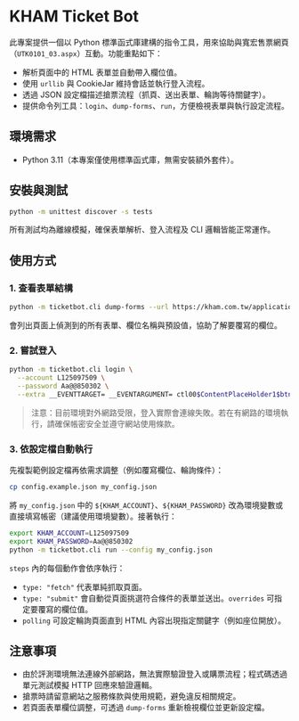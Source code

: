 # KHAM Ticket Bot

此專案提供一個以 Python 標準函式庫建構的指令工具，用來協助與寬宏售票網頁（`UTK0101_03.aspx`）互動。功能重點如下：

- 解析頁面中的 HTML 表單並自動帶入欄位值。
- 使用 `urllib` 與 CookieJar 維持會話並執行登入流程。
- 透過 JSON 設定檔描述搶票流程（抓頁、送出表單、輪詢等待關鍵字）。
- 提供命令列工具：`login`、`dump-forms`、`run`，方便檢視表單與執行設定流程。

## 環境需求

- Python 3.11（本專案僅使用標準函式庫，無需安裝額外套件）。

## 安裝與測試

```bash
python -m unittest discover -s tests
```

所有測試均為離線模擬，確保表單解析、登入流程及 CLI 邏輯皆能正常運作。

## 使用方式

### 1. 查看表單結構

```bash
python -m ticketbot.cli dump-forms --url https://kham.com.tw/application/utk01/UTK0101_03.aspx
```

會列出頁面上偵測到的所有表單、欄位名稱與預設值，協助了解要覆寫的欄位。

### 2. 嘗試登入

```bash
python -m ticketbot.cli login \
  --account L125097509 \
  --password Aa@@850302 \
  --extra __EVENTTARGET= __EVENTARGUMENT= ctl00$ContentPlaceHolder1$btnLogin=登入
```

> 注意：目前環境對外網路受限，登入實際會連線失敗。若在有網路的環境執行，請確保帳密安全並遵守網站使用條款。

### 3. 依設定檔自動執行

先複製範例設定檔再依需求調整（例如覆寫欄位、輪詢條件）：

```bash
cp config.example.json my_config.json
```

將 `my_config.json` 中的 `${KHAM_ACCOUNT}`、`${KHAM_PASSWORD}` 改為環境變數或直接填寫帳密（建議使用環境變數）。接著執行：

```bash
export KHAM_ACCOUNT=L125097509
export KHAM_PASSWORD=Aa@@850302
python -m ticketbot.cli run --config my_config.json
```

`steps` 內的每個動作會依序執行：

- `type: "fetch"` 代表單純抓取頁面。
- `type: "submit"` 會自動從頁面挑選符合條件的表單並送出。`overrides` 可指定要覆寫的欄位值。
- `polling` 可設定輪詢頁面直到 HTML 內容出現指定關鍵字（例如座位開放）。

## 注意事項

- 由於評測環境無法連線外部網路，無法實際驗證登入或購票流程；程式碼透過單元測試模擬 HTTP 回應來驗證邏輯。
- 搶票時請留意網站之服務條款與使用規範，避免違反相關規定。
- 若頁面表單欄位調整，可透過 `dump-forms` 重新檢視欄位並更新設定檔。
